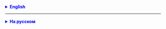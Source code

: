 <details style="margin-top: 16px">
  <summary style="cursor: pointer; color: blue;"><b>English</b></summary>

1. Write a program that takes a string from the keyboard and determines whether it is a palindrome (a string that reads
   the same forwards and backward, ignoring spaces and character case) and write tests for it.
2. Write a program that compares two versions of string numbers (e.g., "1.2.3" and "2.0.1") and returns the comparison
   result, and write tests for it.

</details>

<hr>

<details style="margin-top: 16px">
  <summary style="cursor: pointer; color: blue;"><b>На русском</b></summary>

1. Напишите программу, которая принимает строку с клавиатуры и определяет, является ли она палиндромом (строкой, которая
   читается одинаково с начала и с конца, игнорируя пробелы и регистр символов) и напишите тесты.
2. Напишите программу, которая которая сравнивает две версии строковых чисел (например, "1.2.3" и "2.0.1") и
   возвращает результат сравнения и напишите тесты.

   Если 'version1' меньше чем 'version2', метод возвращает '-1'.
   Если 'version1' равен 'version2', метод возвращает '0'.
   Если 'version1' больше чем 'version2', метод '1'.

   **скелет метода:**

````

    public static int compareVersion(String version1, String version2) {
        //   Если 'version1' меньше чем 'version2', метод возвращает '-1'.
        //   Если 'version1' равен 'version2',      метод возвращает '0'.
        //   Если 'version1' больше чем 'version2', метод '1'.
    }
````

**Пример:**
compareVersion("1.2.3", "2.0.1") // метод должен вернуть -1
compareVersion("1.2.3", "1.2.3") // метод должен вернуть 0
compareVersion("2.0.1", "1.2.3") // метод должен вернуть 1

</details>
